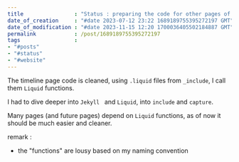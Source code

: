 ```yaml
---
title                : "Status : preparing the code for other pages of the website"
date_of_creation     : "#date 2023-07-12 23:22 1689189755395272197 GMT"
date_of_modification : "#date 2023-11-15 12:20 1700036405502184887 GMT"
permalink            : /post/1689189755395272197
tags                 :
- "#posts"
- "#status"
- "#website"
---
```


The timeline page code is cleaned, using `.liquid` files from `_include`, I call them `Liquid` functions.

I had to dive deeper into `Jekyll ` and `Liquid`, into `include` and `capture`.

Many pages (and future pages) depend on `Liquid` functions, as of now it should be much easier and cleaner. 

remark :
- the "functions" are lousy based on my naming convention